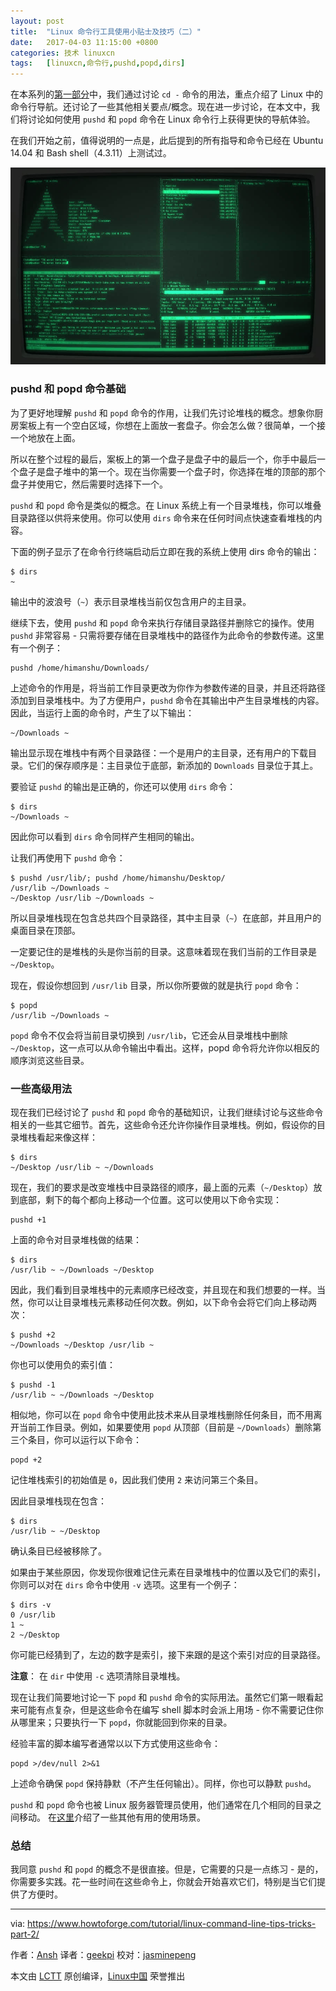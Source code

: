 ```yaml
---
layout: post
title:	"Linux 命令行工具使用小贴士及技巧（二）"
date:	2017-04-03 11:15:00 +0800 
categories:	技术 linuxcn 
tags:	[linuxcn,命令行,pushd,popd,dirs]
---
```



在本系列的[第一部分](/article-8335-1.html)中，我们通过讨论 `cd -` 命令的用法，重点介绍了 Linux 中的命令行导航。还讨论了一些其他相关要点/概念。现在进一步讨论，在本文中，我们将讨论如何使用 `pushd` 和 `popd` 命令在 Linux 命令行上获得更快的导航体验。


在我们开始之前，值得说明的一点是，此后提到的所有指导和命令已经在 Ubuntu 14.04 和 Bash shell（4.3.11）上测试过。


![](/Asserts/Images/album/201704/03/072146d3k3y3dz6nvk4w13.jpg)


### pushd 和 popd 命令基础


为了更好地理解 `pushd` 和 `popd` 命令的作用，让我们先讨论堆栈的概念。想象你厨房案板上有一个空白区域，你想在上面放一套盘子。你会怎么做？很简单，一个接一个地放在上面。


所以在整个过程的最后，案板上的第一个盘子是盘子中的最后一个，你手中最后一个盘子是盘子堆中的第一个。现在当你需要一个盘子时，你选择在堆的顶部的那个盘子并使用它，然后需要时选择下一个。


`pushd` 和 `popd` 命令是类似的概念。在 Linux 系统上有一个目录堆栈，你可以堆叠目录路径以供将来使用。你可以使用 `dirs` 命令来在任何时间点快速查看堆栈的内容。


下面的例子显示了在命令行终端启动后立即在我的系统上使用 dirs 命令的输出：



```
$ dirs
~

```

输出中的波浪号（`~`）表示目录堆栈当前仅包含用户的主目录。


继续下去，使用 `pushd` 和 `popd` 命令来执行存储目录路径并删除它的操作。使用 `pushd` 非常容易 - 只需将要存储在目录堆栈中的路径作为此命令的参数传递。这里有一个例子：



```
pushd /home/himanshu/Downloads/

```

上述命令的作用是，将当前工作目录更改为你作为参数传递的目录，并且还将路径添加到目录堆栈中。为了方便用户，`pushd` 命令在其输出中产生目录堆栈的内容。因此，当运行上面的命令时，产生了以下输出：



```
~/Downloads ~

```

输出显示现在堆栈中有两个目录路径：一个是用户的主目录，还有用户的下载目录。它们的保存顺序是：主目录位于底部，新添加的 `Downloads` 目录位于其上。


要验证 `pushd` 的输出是正确的，你还可以使用 `dirs` 命令：



```
$ dirs
~/Downloads ~

```

因此你可以看到 `dirs` 命令同样产生相同的输出。


让我们再使用下 `pushd` 命令：



```
$ pushd /usr/lib/; pushd /home/himanshu/Desktop/
/usr/lib ~/Downloads ~
~/Desktop /usr/lib ~/Downloads ~

```

所以目录堆栈现在包含总共四个目录路径，其中主目录（`~`）在底部，并且用户的桌面目录在顶部。


一定要记住的是堆栈的头是你当前的目录。这意味着现在我们当前的工作目录是 `~/Desktop`。


现在，假设你想回到 `/usr/lib` 目录，所以你所要做的就是执行 `popd` 命令：



```
$ popd
/usr/lib ~/Downloads ~

```

`popd` 命令不仅会将当前目录切换到 `/usr/lib`，它还会从目录堆栈中删除 `~/Desktop`，这一点可以从命令输出中看出。这样，popd 命令将允许你以相反的顺序浏览这些目录。


### 一些高级用法


现在我们已经讨论了 `pushd` 和 `popd` 命令的基础知识，让我们继续讨论与这些命令相关的一些其它细节。首先，这些命令还允许你操作目录堆栈。例如，假设你的目录堆栈看起来像这样：



```
$ dirs
~/Desktop /usr/lib ~ ~/Downloads

```

现在，我们的要求是改变堆栈中目录路径的顺序，最上面的元素（`~/Desktop`）放到底部，剩下的每个都向上移动一个位置。这可以使用以下命令实现：



```
pushd +1

```

上面的命令对目录堆栈做的结果：



```
$ dirs
/usr/lib ~ ~/Downloads ~/Desktop

```

因此，我们看到目录堆栈中的元素顺序已经改变，并且现在和我们想要的一样。当然，你可以让目录堆栈元素移动任何次数。例如，以下命令会将它们向上移动两次：



```
$ pushd +2
~/Downloads ~/Desktop /usr/lib ~

```

你也可以使用负的索引值：



```
$ pushd -1
/usr/lib ~ ~/Downloads ~/Desktop

```

相似地，你可以在 `popd` 命令中使用此技术来从目录堆栈删除任何条目，而不用离开当前工作目录。例如，如果要使用 `popd` 从顶部（目前是 `~/Downloads`）删除第三个条目，你可以运行以下命令：



```
popd +2

```

记住堆栈索引的初始值是 `0`，因此我们使用 `2` 来访问第三个条目。


因此目录堆栈现在包含：



```
$ dirs
/usr/lib ~ ~/Desktop

```

确认条目已经被移除了。


如果由于某些原因，你发现你很难记住元素在目录堆栈中的位置以及它们的索引，你则可以对在 `dirs` 命令中使用 `-v` 选项。这里有一个例子：



```
$ dirs -v
0 /usr/lib
1 ~
2 ~/Desktop

```

你可能已经猜到了，左边的数字是索引，接下来跟的是这个索引对应的目录路径。


**注意**： 在 `dir` 中使用 `-c` 选项清除目录堆栈。


现在让我们简要地讨论一下 `popd` 和 `pushd` 命令的实际用法。虽然它们第一眼看起来可能有点复杂，但是这些命令在编写 shell 脚本时会派上用场 - 你不需要记住你从哪里来；只要执行一下 `popd`，你就能回到你来的目录。


经验丰富的脚本编写者通常以以下方式使用这些命令：



```
popd >/dev/null 2>&1

```

上述命令确保 `popd` 保持静默（不产生任何输出）。同样，你也可以静默 `pushd`。


`pushd` 和 `popd` 命令也被 Linux 服务器管理员使用，他们通常在几个相同的目录之间移动。 在[这里](http://unix.stackexchange.com/questions/77077/how-do-i-use-pushd-and-popd-commands)介绍了一些其他有用的使用场景。


### 总结


我同意 `pushd` 和 `popd` 的概念不是很直接。但是，它需要的只是一点练习 - 是的，你需要多实践。花一些时间在这些命令上，你就会开始喜欢它们，特别是当它们提供了方便时。




---


via: <https://www.howtoforge.com/tutorial/linux-command-line-tips-tricks-part-2/>


作者：[Ansh](https://www.howtoforge.com/tutorial/linux-command-line-tips-tricks-part-2/)  译者：[geekpi](https://github.com/geekpi) 校对：[jasminepeng](https://github.com/jasminepeng)


本文由 [LCTT](https://github.com/LCTT/TranslateProject) 原创编译，[Linux中国](https://linux.cn/) 荣誉推出
